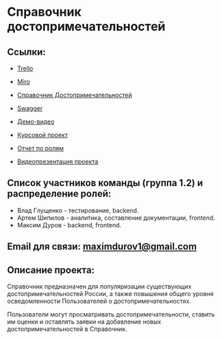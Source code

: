 # Справочник достопримечательностей


## Ссылки: 
-  [Trello](https://trello.com/b/rrm4ue19)
-  [Miro](https://miro.com/app/board/o9J_kunrj24=/)

-  [Справочник Достопримечательностей](https://magnatm.pythonanywhere.com)
-  [Swagger](https://magnatm.pythonanywhere.com/api-doc/)
-  [Демо-видео](https://youtu.be/GfDFHuRXeYo)
-  [Курсовой проект](https://github.com/molochk0/AttractionsCatalog/blob/master/Documents/Course_project.pdf)
-  [Отчет по ролям](https://github.com/molochk0/AttractionsCatalog/blob/master/Documents/RoleReport_3att.pdf)
-  [Видеопрезентация проекта](https://youtu.be/cYcUVROTsFE)

## Список участников команды (группа 1.2) и распределение ролей:
-  Влад Глущенко - тестирование, backend.
-  Артем Шипилов - аналитика, составление документации, frontend.
-  Максим Дуров  - backend, frontend.

## Email для связи: maximdurov1@gmail.com

## Описание проекта:

  Справочник предназначен для популяризации существующих достопримечательностей России, а также повышения общего уровня осведомленности Пользователей о достопримечательностях.
  
  Пользователи могут просматривать достопримечательности, ставить им оценки и оставлять заявки на добавление новых достопримечательностей в Справочник.

